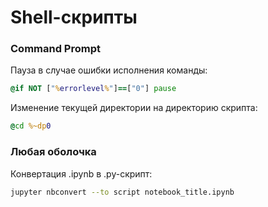 # Shell-скрипты

### Command Prompt

Пауза в случае ошибки исполнения команды:
``` cmd
@if NOT ["%errorlevel%"]==["0"] pause
```

Изменение текущей директории на директорию скрипта:
``` cmd
@cd %~dp0
```

### Любая оболочка

Конвертация .ipynb в .py-скрипт:

``` bash
jupyter nbconvert --to script notebook_title.ipynb
```
